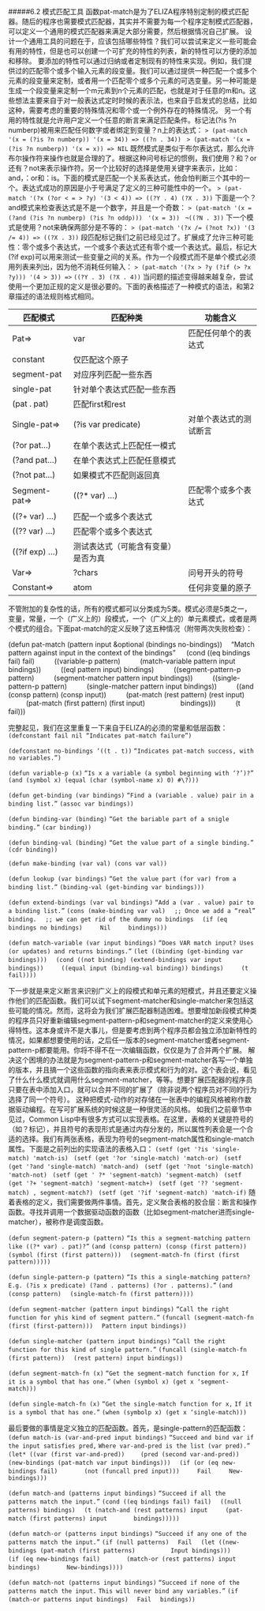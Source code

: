 #####6.2 模式匹配工具
函数pat-match是为了ELIZA程序特别定制的模式匹配器。随后的程序也需要模式匹配器，其实并不需要为每一个程序定制模式匹配器，可以定义一个通用的模式匹配器来满足大部分需要，然后根据情况自己扩展。
设计一个通用工具的问题在于，应该包括哪些特性？我们可以尝试来定义一些可能会有用的特性，但是也可以创建一个可扩充的特性的列表，新的特性可以方便的添加和移除。
要添加的特性可以通过归纳或者定制现有的特性来实现。例如，我们提供过的匹配零个或多个输入元素的段变量。我们可以通过提供一种匹配一个或多个元素的段变量来定制，或者用一个匹配零个或多个元素的可选变量。另一种可能是生成一个段变量来定制一个m元素到n个元素的匹配，也就是对于任意的m和n。这些想法主要来自于对一般表达式定时时候的表示法，也来自于启发式的总结，比如这种，需要考虑的重要的特殊情况和零个或一个例外存在的特殊情况。
另一个有用的特性就是允许用户定义一个任意的断言来满足匹配条件。标记法(?is ?n numberp)被用来匹配任何数字或者绑定到变量？n上的表达式：
`> (pat-match '(x = (?is ?n numberp)) '(x = 34)) => ((?n . 34)) `
`> (pat-match '(x = (?is ?n numberp)) '(x = x)) => NIL`
 既然模式是类似于布尔表达式，那么允许布尔操作符来操作也就是合理的了。根据这种问号标记的惯例，我们使用？和？or还有？not来表示操作符。另一个比较好的选择是使用关键字来表示，比如：and，：or和：is。下面的模式是匹配一个关系表达式，他会怕判断三个其中的一个。表达式成功的原因是小于号满足了定义的三种可能性中的一个。
`> (pat-match '(?x (?or < = > ?y) '(3 < 4)) => ((?Y . 4) (?X . 3))`
下面是一个？and模式来检查表达式是不是一个数字，并且是一个奇数：
`> (pat-match '(x = (?and (?is ?n numberp) (?is ?n oddp))) `
`'(x = 3)) `
`¬((?N . 3))`
下一个模式是使用？not来确保两部分是不等的：
`> (pat-match '(?x /= (?not ?x)) '(3 /= 4)) => ((?X . 3))`
段匹配标记我们之前已经见过了。扩展成了允许三种可能性：零个或多个表达式，一个或多个表达式还有零个或一个表达式。最后，标记大(?if exp)可以用来测试一些变量之间的关系。作为一个段模式而不是单个模式必须用列表来列出，因为他不消耗任何输入：
`> (pat-match '(?x > ?y (?if (> ?x ?y))) '(4 > 3)) =>`
`((?Y . 3) (?X . 4))`
当问题的描述变得越来越复杂，尝试使用一个更加正规的定义是很必要的。下面的表格描述了一种模式的语法，和第2章描述的语法规则格式相同。

匹配模式|匹配种类|功能含义
---|---|---
Pat=>|var|匹配任何单个的表达式
 |constant|仅匹配这个原子
 |segment-pat|对应序列匹配一些东西
 |single-pat|针对单个表达式匹配一些东西
 |(pat . pat)|匹配first和rest
Single-pat=>|(?is var predicate)|对单个表达式的测试断言
 |(?or pat…)|在单个表达式上匹配任一模式
 |(?and pat…)|在单个表达式上匹配任意模式
 |(?not pat…)|如果模式不匹配则返回真
Segment-pat=>|((?* var) …)|匹配零个或多个表达式
 |((?+ var) …)|匹配一个或多个表达式
 |((?? var) …)|匹配零个或多个表达式
 |((?if exp) …)|测试表达式（可能含有变量）是否为真
Var=>|?chars|问号开头的符号
Constant=>|atom|任何非变量的原子

不管附加的复杂性的话，所有的模式都可以分类成为5类。模式必须是5类之一，变量，常量，一个（广义上的）段模式，一个（广义上的）单元素模式，或者是两个模式的组合。下面pat-match的定义反映了这五种情况（附带两次失败检查）：

(defun pat-match (pattern input &optional (bindings no-bindings))
 “Match pattern against input in the context of the bindings”
  (cond ((eq bindings fail) fail)
    ((variable-p pattern)
    (match-variable pattern input bindings))
    ((eql pattern input) bindings)
    ((segment-pattern-p pattern)
    (segment-matcher pattern input bindings))
    ((single-pattern-p pattern)
    (single-matcher pattern input bindings))
    ((and (consp pattern) (consp input))
    (pat-match (rest pattern) (rest input)
      (pat-match (first pattern) (first input)
       bindings)))
    (t fail)))

完整起见，我们在这里重复一下来自于ELIZA的必须的常量和低层函数：
`(defconstant fail nil “Indicates pat-match failure”)`

`(defconstant no-bindings ‘((t . t))`
`“Indicates pat-match success, with no variables.”)`

`(defun variable-p (x)`
`“Is x a variable (a symbol beginning with ‘?’)?”`
`(and (symbol x) (equal (char (symbol-name x) 0) #\?)))`

`(defun get-binding (var bindings)`
`“Find a (variable . value) pair in a binding list.”`
`(assoc var bindings))`

`(defun binding-var (binding)`
`“Get the bariable part of a snigle binding.”`
`(car binding))`

`(defun binding-val (binding)`
`“Get the value part of a single binding.”`
`(cdr binding))`

`(defun make-binding (var val) (cons var val))`

`(defun lookup (var bindings)`
`“Get the value part (for var) from a binding list.”`
`(binding-val (get-binding var bindings)))`

`(defun extend-bindings (var val bindings)`
`“Add a (var . value) pair to a binding list.”`
`(cons (make-binding var val)`
 `;; Once we add a “real” binding.`
 `;; we can get rid of the dummy no bindings`
 `(if (eq bindings no bindings)`
   `Nil`
   `bindings)))`

`(defun match-variable (var input bindings)`
`“Does VAR match input? Uses (or updates) and returns bindings.”`
`(let ((binding (get-binding var bindings)))`
 `(cond ((not binding) (extend-bindings var input bindings))`
   `((equal input (binding-val binding)) bindings)`
   `(t fail))))`

下一步就是来定义断言来识别广义上的段模式和单元素的短模式，并且还要定义操作他们的匹配函数。我们可以试下segment-matcher和single-matcher来包括这些可能的情况。然而，这将会为我们扩展匹配器制造困难。想要增加新段模式种类的程序员只好重新编辑segment-pattern-p和segment-matcher的定义来使用心得特性。这本身或许不是大事儿，但是要考虑到两个程序员都会独立添加新特性的情况，如果都想要使用的话，之后任一版本的segment-matcher或者segment-pattern-p都要能用。你将不得不在一次编辑函数，仅仅是为了合并两个扩展。
解决这个困境的办法就是为segment-pattern-p和segment-matcher各写一个单独的版本，并且搞一个这些函数的指向表来表示模式和行为的对。这个表会说，看见了什么什么模式就调用什么segment-matcher，等等。想要扩展匹配器的程序员只要在表中添加入口，就可以合并不同的扩展了（除非说两个程序员对不同的行为选择了同一个符号）。
这种把模式-动作的对存储在一张表中的编程风格被称作数据驱动编程。在写可扩展系统的时候这是一种很灵活的风格。
如我们之前章节中见过，Common Lisp中有很多方式可以实现表格。在这里，表格的关键是符号的（如？标记），并且符号的表现形式是通过内存分发的，所以属性列表会是一个合适的选择。我们有两张表格，表现为符号的segment-match属性和single-match属性。下面是之前列出的实现语法的表格入口：
`(setf (get '?is 'single-match) 'match-is) `
`(setf (get '?or 'single-match) 'match-or) `
`(setf (get '?and 'single-match) 'match-and) `
`(setf (get '?not 'single-match) 'match-not) `
`(setf (get ' ?* 'segment-match) 'segment-match) `
`(setf (get '?+ 'segment-match) 'segment-match+) `
`(setf (get '?? 'segment-match) , segment-match?) `
`(setf (get '?if 'segment-match) 'match-if)`
随着表格的定义，我们需要做两件事情。首先，定义聚合表格的胶合层：断言和操作函数。寻找并调用一个数据驱动函数的函数（比如segment-matcher进而single-matcher），被称作是调度函数。

`(defun segment-patern-p (pattern)`
`“Is this a segment-matching pattern like ((?* var) . pat)?”`
`(and (consp pattern) (consp (first pattern))`
 `(symbol (first (first pattern)))`
 `(segment-match-fn (first (first pattern)))))`

`(defun single-pattern-p (pattern)`
`“Is this a single-matching pattern?`
`E.g. (?is x predicate) (?and . patterns) (?or . patterns).”`
`(and (consp pattern)`
 `(single-match-fn (first pattern))))`

`(defun segment-matcher (pattern input bindings)`
`“Call the right function for yhis kind of segment pattern.”`
`(funcall (segment-match-fn (first (first-pattern)))`
 `Pattern input bindings))`

`(defun single-matcher (pattern input bindings)`
`“Call the right function for this kind of single pattern.”`
`(funcall (single-match-fn (first pattern))`
 `(rest pattern) input bindings))`

`(defun segment-match-fn (x)`
`“Get the segment-match function for x,`
`If it is a symbol that has one.”`
`(when (symbol x) (get x ‘segment-match)))`

`(defun single-match-fn (x)`
`“Get the single-match function for x,`
`If it is a symbol that has one.”`
`(when (symbolp x) (get x ‘single-match)))`

最后要做的事情是定义独立的匹配函数。首先，是single-pattern的匹配函数：
`(defun match-is (var-and-pred input bindings)`
`“Succeed and bind var if the input satisfies pred,`
`Where var-and-pred is the list (var pred).”`
`(let* ((var (first var-and-pred))`
  `(pred (second var-and-pred))`
  `(new-bindings (pat-match var input bindings)))`
 `(if (or (eq new-bindings fail)`
     `(not (funcall pred input)))`
   `Fail`
   `New-bindings)))`

`(defun match-and (patterns input bindings)`
`“Succeed if all the patterns match the input.”`
`(cond ((eq bindings fail) fail)`
 `((null patterns) bindings)`
 `(t (natch-and (rest patterns) input`
   `(pat-match (first patterns) input`
     `bindings)))))`

`(defun match-or (patterns input bindings)`
`“Succeed if any one of the patterns match the input.”`
`(if (null patterns)`
 `Fail`
 `(let ((new-bindings (pat-match (first patterns)`
       `Input bindings)))`
   `(if (eq new-bindings fail)`
     `(match-or (rest patterns) input bindings)`
     `New-bindings))))`

`(defun match-not (patterns input bindings)`
`“Succeed if none of the patterns match the input.`
`This will never bind any variables.”`
`(if (match-or patterns input bindings)`
 `Fail`
 `bindings))`
